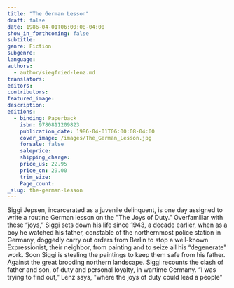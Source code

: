 ```yaml
---
title: "The German Lesson"
draft: false
date: 1986-04-01T06:00:08-04:00
show_in_forthcoming: false
subtitle:
genre: Fiction
subgenre:
language:
authors:
  - author/siegfried-lenz.md
translators:
editors:
contributors:
featured_image:
description:
editions:
  - binding: Paperback
    isbn: 9780811209823
    publication_date: 1986-04-01T06:00:08-04:00
    cover_image: /images/The_German_Lesson.jpg
    forsale: false
    saleprice:
    shipping_charge:
    price_us: 22.95
    price_cn: 29.00
    trim_size:
    Page_count:
_slug: the-german-lesson
---
```


Siggi Jepsen, incarcerated as a juvenile delinquent, is one day assigned to write a routine German lesson on the "The Joys of Duty." Overfamiliar with these “joys,” Siggi sets down his life since 1943, a decade earlier, when as a boy he watched his father, constable of the northernmost police station in Germany, doggedly carry out orders from Berlin to stop a well-known Expressionist, their neighbor, from painting and to seize all his “degenerate" work. Soon Siggi is stealing the paintings to keep them safe from his father. Against the great brooding northern landscape. Siggi recounts the clash of father and son, of duty and personal loyalty, in wartime Germany. “I was trying to find out,” Lenz says, "where the joys of duty could lead a people"


